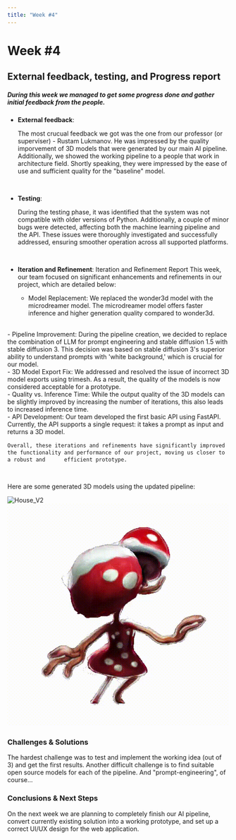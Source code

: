 ```yaml
---
title: "Week #4"
---
```


# **Week #4**

## **External feedback, testing, and Progress report**

##### During this week we managed to get some progress done and gather initial feedback from the people.

- **External feedback**:

    The most crucual feedback we got was the one from our professor (or superviser) - Rustam Lukmanov. He was impressed by the quality imporvement of 3D models that were generated by our main AI pipeline. Additionally, we showed the working pipeline to a people that work in architecture field. Shortly speaking, they were impressed by the ease of use and sufficient quality for the "baseline" model.
<br>

- **Testing**:

    During the testing phase, it was identified that the system was not compatible with older versions of Python. Additionally, a couple of minor bugs were detected, affecting both the machine learning pipeline and the API. These issues were thoroughly investigated and successfully addressed, ensuring smoother operation across all supported platforms.
<br>

- **Iteration and Refinement**:
    Iteration and Refinement Report
    This week, our team focused on significant enhancements and refinements in our project, which are detailed below:

    - Model Replacement:
    We replaced the wonder3d model with the microdreamer model. The microdreamer model offers faster inference and higher generation quality compared to wonder3d.
<br>
    - Pipeline Improvement:
    During the pipeline creation, we decided to replace the combination of LLM for prompt engineering and stable diffusion 1.5 with stable diffusion 3. This decision was based on stable diffusion 3's superior ability to understand prompts with 'white background,' which is crucial for our model.
<br>
    - 3D Model Export Fix:
    We addressed and resolved the issue of incorrect 3D model exports using trimesh. As a result, the quality of the models is now considered acceptable for a prototype.
<br>
    - Quality vs. Inference Time:
    While the output quality of the 3D models can be slightly improved by increasing the number of iterations, this also leads to increased inference time.
<br>
    - API Development:
    Our team developed the first basic API using FastAPI. Currently, the API supports a single request: it takes a prompt as input and returns a 3D model.

    Overall, these iterations and refinements have significantly improved the functionality and performance of our project, moving us closer to a robust and      efficient prototype.
<br>

Here are some generated 3D models using the updated pipeline:

![House_V2](/static/2024/OmniShaper/Models_V2/House.gif)
![Mushroom_girl](/static/2024/OmniShaper/Models_V2/Mushroom_girl.gif)

### **Challenges & Solutions**
The hardest challenge was to test and implement the working idea (out of 3) and get the first results.
Another difficult challenge is to find suitable open source models for each of the pipeline. 
And "prompt-engineering", of course...

### **Conclusions & Next Steps**
On the next week we are planning to completely finish our AI pipeline, convert currently existing solution into a working prototype, and set up a correct UI/UX design for the web application.
